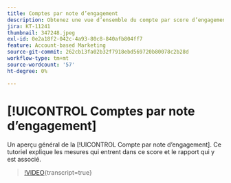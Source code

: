 ```yaml
---
title: Comptes par note d’engagement
description: Obtenez une vue d’ensemble du compte par score d’engagement. Découvrez les mesures incluses dans ce score et le rapport qui y est associé.
jira: KT-11241
thumbnail: 347248.jpeg
exl-id: 0e2a18f2-042c-4a93-80c8-840afb804ff7
feature: Account-based Marketing
source-git-commit: 262cb13fa02b32f7918ebd569720b80078c2b28d
workflow-type: tm+mt
source-wordcount: '57'
ht-degree: 0%

---
```


# [!UICONTROL Comptes par note d’engagement]

Un aperçu général de la [!UICONTROL Compte par note d’engagement].  Ce tutoriel explique les mesures qui entrent dans ce score et le rapport qui y est associé.

>[!VIDEO](https://video.tv.adobe.com/v/347248/?learn=on){transcript=true}

